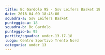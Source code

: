 ```yaml
---
title: Bc Gardolo 95 - Ssv Leifers Basket 18
date: 2018-04-09 18:45:00
squadra-a: Ssv Leifers Basket
punteggio-a: 18
squadra-b: Bc Gardolo
punteggio-b: 95
partite/squadra: under-13-17-18
luogo: Centro Sportivo Trento Nord
categoria: under 13
---
```

